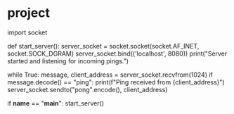 # project

import socket

def start_server():
    server_socket = socket.socket(socket.AF_INET, socket.SOCK_DGRAM)
    server_socket.bind(('localhost', 8080))
    print("Server started and listening for incoming pings.")

  while True:
        message, client_address = server_socket.recvfrom(1024)
        if message.decode() == "ping":
            print(f"Ping received from {client_address}")
            server_socket.sendto("pong".encode(), client_address)

if __name__ == "__main__":
    start_server()
